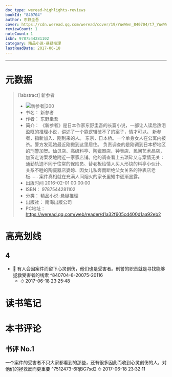 ```yaml
---
doc_type: weread-highlights-reviews
bookId: "840704"
author: 东野圭吾
cover: https://cdn.weread.qq.com/weread/cover/19/YueWen_840704/t7_YueWen_840704.jpg
reviewCount: 1
noteCount: 1
isbn: 9787544281102
category: 精品小说-悬疑推理
lastReadDate: 2017-06-18
---
```


---
# 元数据
> [!abstract] 新参者
> - ![ 新参者|200](https://cdn.weread.qq.com/weread/cover/19/YueWen_840704/t7_YueWen_840704.jpg)
> - 书名： 新参者
> - 作者： 东野圭吾
> - 简介： 《新参者》是日本作家东野圭吾的长篇小说，一部让人读后热泪盈眶的推理小说，讲述了一个靠逻辑破不了的案子，情才可以。
新参者，指新加入、刚到来的人。
东京，日本桥。一个单身女人在公寓内被杀。警方发现她最近刚搬到这里居住。
负责调查的是刚调到日本桥地区的刑警加贺。仙贝店、高级料亭、陶瓷器店、钟表店、民间艺术品店，加贺走访案发地附近一家家店铺。他的调查看上去琐碎又与案情无关：通勤轨迹不同于往常的保险员、替老板给情人买人形烧的料亭小伙计、关系不睦的陶瓷器店婆媳、因女儿私奔而断绝父女关系的钟表店老板……
案件真相就在充满人间烟火的家长里短中逐渐显露。
> - 出版时间 2016-02-01 00:00:00
> - ISBN： 9787544281102
> - 分类： 精品小说-悬疑推理
> - 出版社： 南海出版公司
> - PC地址：https://weread.qq.com/web/reader/d1a32f605cd400d1aa92eb2

# 高亮划线

## 4


- 📌 有人会因案件而留下心灵创伤，他们也是受害者。刑警的职责就是寻找能够拯救受害者的线索  ^840704-8-20075-20116
    - ⏱ 2017-06-18 23:25:48 
# 读书笔记

# 本书评论

## 书评 No.1 
一个案件的受害者不只大家都看到的那些，还有很多因此而收到心灵创伤的人，对他们的拯救反而更重要
 ^7512473-6RjBG7sd2
⏱ 2017-06-18 23:32:11
